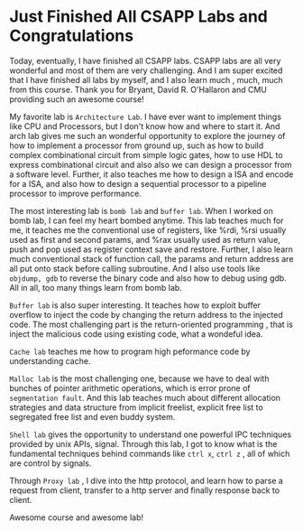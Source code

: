 # Just Finished All CSAPP Labs and Congratulations   

Today, eventually, I have finished all CSAPP labs. CSAPP labs are all very wonderful and most of them are very challenging. And I am super excited that I have finished all labs by myself, and I also learn much , much, much from this course. Thank you for Bryant, David R. O'Hallaron and CMU providing such an awesome course! 

My favorite lab is `Architecture Lab`. I have ever want to implement things like CPU and Processors, but I don't know how and where to start it. And arch lab gives me such an wonderful opportunity to explore the journey of how to implement a processor from ground up, such as how to build complex combinational circuit from simple logic gates, how to use HDL to express combinational circuit and also also we can design a processor from a software level. Further, it also teaches me how to design a ISA and encode for a ISA, and also how to design a sequential processor to a pipeline processor to improve performance. 

The most interesting lab is `bomb lab` and  `buffer lab`. When I worked on bomb lab, I can feel my heart bombed anytime. This lab teaches much for me, it teaches me the conventional use of registers, like %rdi, %rsi usually used as first and second params, and %rax usually used as return value, push and pop used as register context save and restore. Further, I also learn much conventional stack of function call, the params and return address are all put onto stack before calling subroutine. And I also use tools like `objdump, gdb` to reverse the binary code and also how to debug using gdb. All in all, too many things learn from bomb lab. 

`Buffer lab` is also super interesting. It teaches how to exploit buffer overflow to inject the code by changing the return address to the injected code. The most challenging part is the return-oriented programming , that is inject the malicious code using existing code, what a wondeful idea. 

`Cache lab` teaches me how to program high peformance code by understanding cache. 

`Malloc lab` is the most challenging one, because we have to deal with bunches of pointer arithmetic operations, which is error prone of `segmentation fault`. And this lab teaches much about different allocation strategies and data structure from implicit freelist, explicit free list to segregated free list and even buddy system. 

`Shell lab` gives the opportunity to understand one powerful IPC techniques provided by unix APIs, signal.  Through this lab, I got to know what is the fundamental techniques behind  commands like `ctrl x`, `ctrl z` , all of which are control by signals. 

Through `Proxy lab` , I dive into the http protocol, and learn how to parse a request from client, transfer to a http server and finally response back to client. 

Awesome course and awesome lab!




